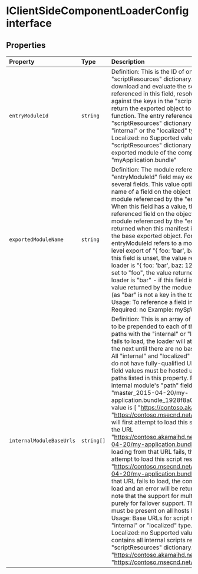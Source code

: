 # IClientSideComponentLoaderConfig interface










## Properties

| Property	   | Type	| Description|
|:-------------|:-------|:-----------|
|`entryModuleId`      | `string` | Definition: This is the ID of one of the entries in the "scriptResources" dictionary. The loader will download and  evaluate the script resource referenced in this field, resolve all dependencies against the keys in the  "scriptResources", and return the exported object to the loader's calling function. The entry referenced in the  "scriptResources" dictionary must be of the "internal" or the "localized" type.  Required: yes  Localized: no  Supported values: An entry in the "scriptResources" dictionary that defines the base exported module of the  component.  Example: "myApplication.bundle" |
|`exportedModuleName`      | `string` | Definition: The module referenced by the "entryModuleId" field may export an object with several fields. This value  optionally references the name of a field on the object exported by the module referenced by the "entryModuleId"  field. When this field has a value, the value of the referenced field on the object exported by the module  referenced by the "entryModuleId" field is returned when this manifest is loaded instead of the base exported  object. For example, if entryModuleId refers to a module with with a top-level export of  "{ foo: 'bar', baz: 123 }" and:  - if this field is unset, the value returned by the modue loader is "{ foo: 'bar', baz: 123 }"  - if this field is set to "foo", the value returned by the modue loader is "bar"  - if this field is set to "bar", the value returned by the modue loader is undefined (as "bar" is not a key in  the top-level export).    Usage: To reference a field in the top-level export.  Required: no  Example: mySpWebpart |
|`internalModuleBaseUrls`      | `string[]` | Definition: This is an array of fully-qualified paths to be prepended to each of the script resource paths with the  "internal" or "localized" type. If one fails to load, the loader will attempt to load from the next until there  are no base paths remaning. All "internal" and "localized" script resources that do not have fully-qualified URLs  as their "path" field values must be hosted under each of the paths listed in this property. For example, if an  internal module's "path" field value is "master_2015-04-20/my-application.bundle_1928f8a0.js" and this field's  value is [ "https://contoso.akamaihd.net/files/", "https://contoso.msecnd.net/files/" ], the loader will first  attempt to load this script resource from the URL  "https://contoso.akamaihd.net/files/master_2015-04-20/my-application.bundle_1928f8a0.js". If loading from  that URL fails, the loader will then attempt to load this script resource from  "https://contoso.msecnd.net/files/master_2015-04-20/my-application.bundle_1928f8a0.js". If that URL fails to load,  the component will fail to load and an error will be returned. It is important to note that the support for  multiple base URLs is purely for failover support. This means that all files must be present on all hosts  listed in this field.  Usage: Base URLs for script resources with the "internal" or "localized" type.  Required: yes  Localized: no  Supported values: Any URL that contains all internal scripts referenced in the "scriptResources" dictionary.  Example: [ "https://contoso.akamaihd.net/files/", "https://contoso.msecnd.net/files/" ] |





